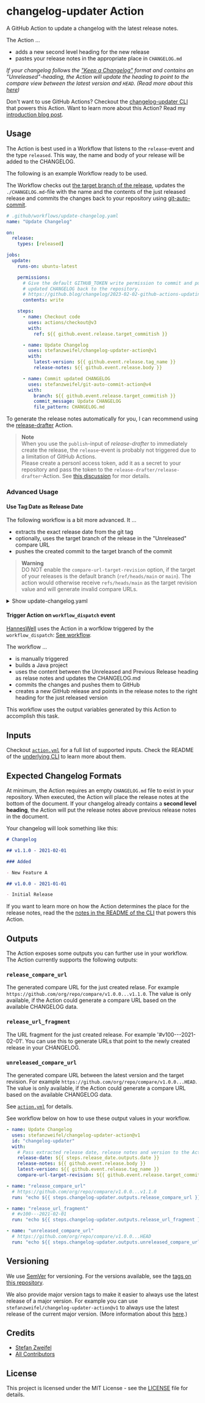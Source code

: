 # changelog-updater Action

A GitHub Action to update a changelog with the latest release notes.

The Action …

- adds a new second level heading for the new release
- pastes your release notes in the appropriate place in `CHANGELOG.md`

*If your changelog follows the ["Keep a Changelog"](https://keepachangelog.com/) format and contains an "Unreleased"-heading, the Action will update the heading to point to the compare view between the latest version and `HEAD`. (Read more about this [here](https://github.com/stefanzweifel/php-changelog-updater#expected-changelog-formats))*

Don't want to use GitHub Actions? Checkout the [changelog-updater CLI](https://github.com/stefanzweifel/php-changelog-updater) that powers this Action.
Want to learn more about this Action? Read my [introduction blog post](https://stefanzweifel.dev/posts/2021/11/13/introducing-the-changelog-updater-action).

## Usage

The Action is best used in a Workflow that listens to the `release`-event and the type `released`. This way, the name and body of your release will be added to the CHANGELOG.

The following is an example Workflow ready to be used.

The Workflow checks out [the target branch of the release](https://docs.github.com/en/rest/reference/releases#create-a-release--parameters), updates the `./CHANGELOG.md`-file with the name and the contents of the just released release and commits the changes back to your repository using [git-auto-commit](https://github.com/stefanzweifel/git-auto-commit-action).

```yaml
# .github/workflows/update-changelog.yaml
name: "Update Changelog"

on:
  release:
    types: [released]

jobs:
  update:
    runs-on: ubuntu-latest

    permissions:
      # Give the default GITHUB_TOKEN write permission to commit and push the 
      # updated CHANGELOG back to the repository.
      # https://github.blog/changelog/2023-02-02-github-actions-updating-the-default-github_token-permissions-to-read-only/
      contents: write

    steps:
      - name: Checkout code
        uses: actions/checkout@v3
        with:
          ref: ${{ github.event.release.target_commitish }}

      - name: Update Changelog
        uses: stefanzweifel/changelog-updater-action@v1
        with:
          latest-version: ${{ github.event.release.tag_name }}
          release-notes: ${{ github.event.release.body }}

      - name: Commit updated CHANGELOG
        uses: stefanzweifel/git-auto-commit-action@v4
        with:
          branch: ${{ github.event.release.target_commitish }}
          commit_message: Update CHANGELOG
          file_pattern: CHANGELOG.md
```

To generate the release notes automatically for you, I can recommend using the [release-drafter](https://github.com/release-drafter/release-drafter) Action. 

> **Note**   
> When you use the `publish`-input of _release-drafter_ to immediately create the release, the `release`-event is probably not triggered due to a limitation of GitHub Actions.   
> Please create a personl access token, add it as a secret to your repository and pass the token to the `release-drafter/release-drafter`-Action.
> See [this discussion](https://github.com/stefanzweifel/changelog-updater-action/discussions/30) for mor details.


### Advanced Usage

#### Use Tag Date as Release Date

The following workflow is a bit more advanced. It …

- extracts the exact release date from the git tag
- optionally, uses the target branch of the release in the "Unreleased" compare URL
- pushes the created commit to the target branch of the commit

> **Warning**  
> DO NOT enable the `compare-url-target-revision` option, if the target of your releases is the default branch (`ref/heads/main` or `main`).
> The action would otherwise receive `refs/heads/main` as the target revision value and will generate invalid compare URLs.

<details>
  
<summary>Show update-changelog.yaml</summary>
  
```yaml
# .github/workflows/update-changelog.yaml
name: "Update Changelog"

on:
  release:
    types: [released]

jobs:
  update:
    runs-on: ubuntu-latest

    permissions:
      # Give the default GITHUB_TOKEN write permission to commit and push the 
      # updaetd CHANGELOG back to the repository.
      # https://github.blog/changelog/2023-02-02-github-actions-updating-the-default-github_token-permissions-to-read-only/
      contents: write

    steps:
      - name: Checkout code
        uses: actions/checkout@v3
        with:
          # Fetch entire history of repository to ensure relase date can be
          # extracted from commit of the given tag.
          fetch-depth: 0
          # Checkout target branch of this release. Ensures that the CHANGELOG
          # is not out of date.
          ref: ${{ github.event.release.target_commitish }}

      - name: Extract release date from git tag
        id: release_date
        run: |
          echo "date=$(git log -1 --date=short --format=%ad '${{ github.event.release.tag_name }}')" >> $GITHUB_OUTPUT;

      - name: Update Changelog
        uses: stefanzweifel/changelog-updater-action@v1
        with:
          # Pass extracted release date, release notes and version to the Action.
          release-date: ${{ steps.release_date.outputs.date }}
          release-notes: ${{ github.event.release.body }}
          latest-version: ${{ github.event.release.tag_name }}

          # Optional
          # If your project keeps seperate branches for major releases, and you want to point the compare URL
          # in the "Unreleased"-heading to the corresponding major release branch (eg. `2.x`), then enable the option
          # below.
          # `compare-url-target-revision` will change how the compare URL is composed and will replace 
          # `v2.0.1...HEAD` with `v2.0.1...2.x`.
          # WARNING: When you select `main` when creating a new release, the value `refs/heads/main` 
          # is passed to the Action which will generate an invalid compare URL.
          # compare-url-target-revision: ${{ github.event.release.target_commitish }}

      - name: Commit updated CHANGELOG
        uses: stefanzweifel/git-auto-commit-action@v4
        with:
          # Push updated CHANGELOG to release target branch.
          branch: ${{ github.event.release.target_commitish }}
          commit_message: Update CHANGELOG
          file_pattern: CHANGELOG.md
```
  
</details>

#### Trigger Action on `workflow_dispatch` event

[HannesWell](https://github.com/HannesWell) uses the Action in a worfklow triggered by the `workflow_dispatch`: [See workflow](https://github.com/axkr/symja_android_library/blob/b371b64b0893e20a738cf4db23e3a0fafa679b6b/.github/workflows/maven-perform-release.yml).

The workflow …

- is manually triggered
- builds a Java project
- uses the content between the Unreleased and Previous Release heading as relase notes and updates the CHANGELOG.md
- commits the changes and pushes them to GitHub
- creates a new GitHub release and points in the release notes to the right heading for the just released version

This workflow uses the output variables generated by this Action to accomplish this task.

## Inputs

Checkout [`action.yml`](https://github.com/stefanzweifel/changelog-updater-action/blob/main/action.yml) for a full list of supported inputs. 
Check the README of the [underlying CLI](https://github.com/stefanzweifel/php-changelog-updater#cli-options) to learn more about them.

## Expected Changelog Formats

At minimum, the Action requires an empty `CHANGELOG.md` file to exist in your repository.
When executed, the Action will place the release notes at the bottom of the document.
If your changelog already contains a **second level heading**, the Action will put the release notes above previous release notes in the document.

Your changelog will look something like this:

```md
# Changelog

## v1.1.0 - 2021-02-01

### Added

- New Feature A

## v1.0.0 - 2021-01-01

- Initial Release
```

If you want to learn more on how the Action determines the place for the release notes, read the the [notes in the README of the CLI](https://github.com/stefanzweifel/php-changelog-updater#expected-changelog-formats) that powers this Action.

## Outputs

The Action exposes some outputs you can further use in your workflow. The Action currently supports the following outputs:

### `release_compare_url`
The generated compare URL for the just created relase. For example `https://github.com/org/repo/compare/v1.0.0...v1.1.0`.
The value is only available, if the Action could generate a compare URL based on the available CHANGELOG data.

### `release_url_fragment`
The URL fragment for the just created release. For example '#v100---2021-02-01'. You can use this to generate URLs that point to the newly created release in your CHANGELOG.

### `unreleased_compare_url`
The generated compare URL between the latest version and the target revision. For example `https://github.com/org/repo/compare/v1.0.0...HEAD`.
The value is only available, if the Action could generate a compare URL based on the available CHANGELOG data.

See [`action.yml`](https://github.com/stefanzweifel/changelog-updater-action/blob/main/action.yml) for details.

See workflow below on how to use these output values in your workflow.

```yaml
- name: Update Changelog
  uses: stefanzweifel/changelog-updater-action@v1
  id: "changelog-updater"
  with:
    # Pass extracted release date, release notes and version to the Action.
    release-date: ${{ steps.release_date.outputs.date }}
    release-notes: ${{ github.event.release.body }}
    latest-version: ${{ github.event.release.tag_name }}
    compare-url-target-revision: ${{ github.event.release.target_commitish }}

- name: "release_compare_url"
  # https://github.com/org/repo/compare/v1.0.0...v1.1.0
  run: "echo ${{ steps.changelog-updater.outputs.release_compare_url }}"

- name: "release_url_fragment"
  # #v100---2021-02-01
  run: "echo ${{ steps.changelog-updater.outputs.release_url_fragment }}"

- name: "unreleased_compare_url"
  # https://github.com/org/repo/compare/v1.0.0...HEAD
  run: "echo ${{ steps.changelog-updater.outputs.unreleased_compare_url }}"
```

## Versioning

We use [SemVer](http://semver.org/) for versioning. For the versions available, see the [tags on this repository](https://github.com/stefanzweifel/changelog-updater-action/tags).

We also provide major version tags to make it easier to always use the latest release of a major version. For example you can use `stefanzweifel/changelog-updater-action@v1` to always use the latest release of the current major version.
(More information about this [here](https://help.github.com/en/actions/building-actions/about-actions#versioning-your-action).)

## Credits

* [Stefan Zweifel](https://github.com/stefanzweifel)
* [All Contributors](https://github.com/stefanzweifel/changelog-updater-action/graphs/contributors)

## License

This project is licensed under the MIT License - see the [LICENSE](https://github.com/stefanzweifel/changelog-updater-action/blob/main/LICENSE) file for details.
